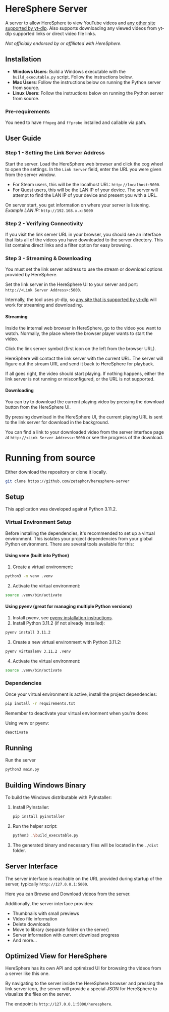 # HereSphere Server

A server to allow HereSphere to view YouTube videos and [any other site supported by yt-dlp](https://github.com/yt-dlp/yt-dlp/blob/master/supportedsites.md). Also supports downloading any viewed videos from yt-dlp supported links or direct video file links.

_Not officially endorsed by or affiliated with HereSphere._

## Installation

- **Windows Users**: Build a Windows executable with the `build_executable.py` script. Follow the instructions below.
- **Mac Users**: Follow the instructions below on running the Python server from source.
- **Linux Users**: Follow the instructions below on running the Python server from source.

### Pre-requirements

You need to have `ffmpeg` and `ffprobe` installed and callable via path.

## User Guide

### Step 1 - Setting the Link Server Address

Start the server. Load the HereSphere web browser and click the cog wheel to open the settings. In the `Link Server` field, enter the URL you were given from the server window.

- For Steam users, this will be the localhost URL: `http://localhost:5000`.
- For Quest users, this will be the LAN IP of your device. The server will attempt to find the LAN IP of your device and present you with a URL.

On server start, you get information on where your server is listening.
_Example LAN IP:_ `http://192.168.x.x:5000`

### Step 2 - Verifying Connectivity

If you visit the link server URL in your browser, you should see an interface that lists all of the videos you have downloaded to the server directory. This list contains direct links and a filter option for easy browsing.

### Step 3 - Streaming & Downloading

You must set the link server address to use the stream or download options provided by HereSphere.

Set the link server in the HereSphere UI to your server and port: `http://<Link Server Address>:5000`.

Internally, the tool uses yt-dlp, so [any site that is supported by yt-dlp](https://github.com/yt-dlp/yt-dlp/blob/master/supportedsites.md) will work for streaming and downloading.

#### Streaming

Inside the internal web browser in HereSphere, go to the video you want to watch. Normally, the place where the browser player wants to start the video.

Click the link server symbol (first icon on the left from the browser URL).

HereSphere will contact the link server with the current URL. The server will figure out the stream URL and send it back to HereSphere for playback.

If all goes right, the video should start playing. If nothing happens, either the link server is not running or misconfigured, or the URL is not supported.

#### Downloading

You can try to download the current playing video by pressing the download button from the HereSphere UI.

By pressing download in the HereSphere UI, the current playing URL is sent to the link server for download in the background.

You can find a link to your downloaded video from the server interface page at `http://<Link Server Address>:5000` or see the progress of the download.


# Running from source

Either download the repository or clone it locally.


```bash
git clone https://github.com/zetaphor/heresphere-server
```

## Setup

This application was developed against Python 3.11.2.

### Virtual Environment Setup

Before installing the dependencies, it's recommended to set up a virtual environment. This isolates your project dependencies from your global Python environment. There are several tools available for this:

#### Using venv (built into Python)

1. Create a virtual environment:

```bash
python3 -m venv .venv
```

2. Activate the virtual environment:

```bash
source .venv/bin/activate
```

#### Using pyenv (great for managing multiple Python versions)

1. Install pyenv, see [pyenv installation instructions](https://github.com/pyenv/pyenv).
2. Install Python 3.11.2 (if not already installed):

```bash
pyenv install 3.11.2
```
3. Create a new virtual environment with Python 3.11.2:

```bash
pyenv virtualenv 3.11.2 .venv
```

4. Activate the virtual environment:

```bash
source .venv/bin/activate
```

### Dependencies

Once your virtual environment is active, install the project dependencies:
```bash
pip install -r requirements.txt
```

Remember to deactivate your virtual environment when you're done:

Using venv or pyenv:
```bash
deactivate
```

## Running

Run the server
```bash
python3 main.py
```


## Building Windows Binary

To build the Windows distributable with PyInstaller:

1. Install PyInstaller:

    ```bash
    pip install pyinstaller
    ```

2. Run the helper script:

    ```bash
    python3 .\build_executable.py
    ```

3. The generated binary and necessary files will be located in the `./dist` folder.


## Server Interface

The server interface is reachable on the URL provided during startup of the server, typically `http://127.0.0.1:5000`.

Here you can Browse and Download videos from the server.

Additionally, the server interface provides:
* Thumbnails with small previews
* Video file information
* Delete downloads
* Move to library (separate folder on the server)
* Server information with current download progress
* And more...

## Optimized View for HereSphere

HereSphere has its own API and optimized UI for browsing the videos from a server like this one.

By navigating to the server inside the HereSphere browser and pressing the link server icon, the server will provide a special JSON for HereSphere to visualize the files on the server.

The endpoint is `http://127.0.0.1:5000/heresphere`.